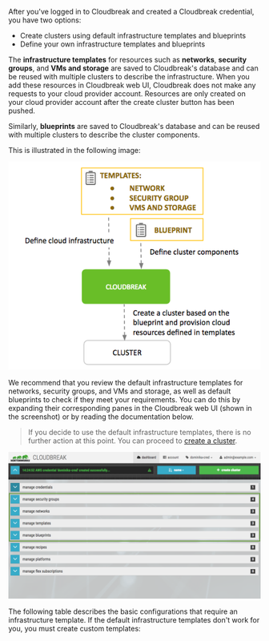 After you've logged in to Cloudbreak and created a Cloudbreak credential, you have two options:

* Create clusters using default infrastructure templates and blueprints       
* Define your own infrastructure templates and blueprints  

The **infrastructure templates** for resources such as **networks**, **security groups**, and **VMs and storage** are saved to Cloudbreak's database and can be reused with multiple clusters to describe the infrastructure. When you add these resources in Cloudbreak web UI, Cloudbreak does not make any requests to your cloud provider account. Resources are only created on your cloud provider account after the create cluster button has been pushed. 

Similarly, **blueprints** are saved to Cloudbreak's database and can be reused with multiple clusters to describe the cluster components.

This is illustrated in the following image: 

<a href="../images/templates-and-blueprints.png" target="_blank" title="click to enlarge"><img src="../images/templates-and-blueprints.png" width="550" title="How Cloudbreak uses templates and blueprints"></a> 

We recommend that you review the default infrastructure  templates for networks, security groups, and VMs and storage, as well as default blueprints to check if they meet your requirements. You can do this by expanding  their corresponding panes in the Cloudbreak web UI (shown in the screenshot) or by reading the documentation below. 

> If you decide to use the default infrastructure  templates, there is no further action at this point. You can proceed to [create a cluster](azure-create.md). 

<a href="../images/cb-reusable-configs.png" target="_blank" title="click to enlarge"><img src="../images/cb-reusable-configs.png" width="650" title="Azure Portal"></a> 


The following table describes the basic configurations that require an infrastructure template. If the default infrastructure templates don't work for you, you must create custom templates:
 


